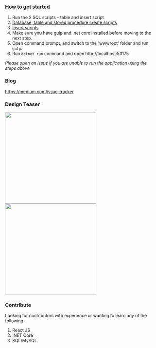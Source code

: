 ### How to get started
1. Run the 2 SQL scripts - table and insert script
  1. [Database, table and stored procedure create scripts](https://github.com/yrshaikh/Issue-Tracker/blob/master/DB%20Scripts/setup-database-with-tables-and-stored-procedures-step-1.sql)
  2. [Insert scripts](https://github.com/yrshaikh/Issue-Tracker/blob/master/DB%20Scripts/insert-scripts.sql)
2. Make sure you have gulp and .net core installed before moving to the next step.
3. Open command prompt, and switch to the 'wwwroot' folder and run `gulp`.
4. Run `dotnet run` command and open http://localhost:53175

*Please open an issue if you are unable to run the application using the steps above*

### Blog
https://medium.com/issue-tracker

###  Design Teaser
<img src="https://cdn.dribbble.com/users/399068/screenshots/3827142/pic2.png" width="300">
<img src="https://cdn.dribbble.com/users/399068/screenshots/3827146/pic1.png" width="300">

### Contribute 
Looking for contributors with experience or wanting to learn any of the following -
1. React JS
2. .NET Core
3. SQL/MySQL
